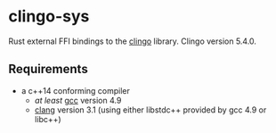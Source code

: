 # clingo-sys
Rust external FFI bindings to the [clingo](https://github.com/potassco/clingo) library.
Clingo version 5.4.0.


## Requirements

- a c++14 conforming compiler
  - *at least* [gcc](https://gcc.gnu.org/) version 4.9
  - [clang](http://clang.llvm.org/) version 3.1 (using either libstdc++
    provided by gcc 4.9 or libc++)
